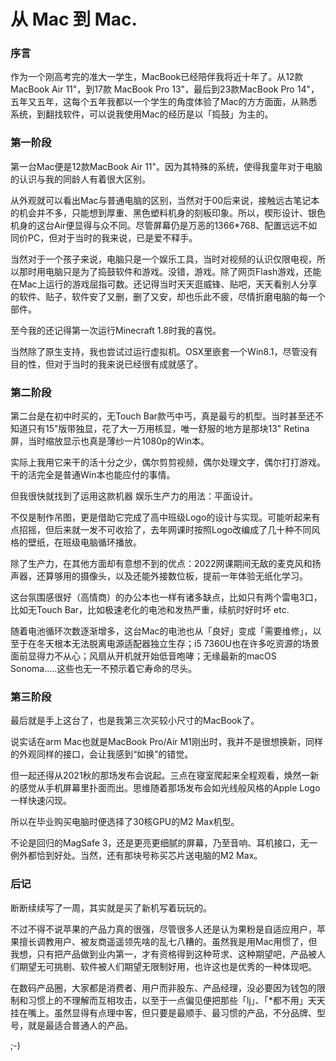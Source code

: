 # 从 Mac 到 Mac.

### 序言

作为一个刚高考完的准大一学生，MacBook已经陪伴我将近十年了。从12款MacBook Air 11"，到17款 MacBook Pro 13"，最后到23款MacBook Pro 14"，五年又五年，这每个五年我都以一个学生的角度体验了Mac的方方面面，从熟悉系统，到翻找软件，可以说我使用Mac的经历是以「捣鼓」为主的。

### 第一阶段

第一台Mac便是12款MacBook Air 11"。因为其特殊的系统，使得我童年对于电脑的认识与我的同龄人有着很大区别。

从外观就可以看出Mac与普通电脑的区别，当然对于00后来说，接触远古笔记本的机会并不多，只能想到厚重、黑色塑料机身的刻板印象。所以，楔形设计、银色机身的这台Air便显得与众不同。尽管屏幕仍是万恶的1366*768、配置远远不如同价PC，但对于当时的我来说，已是爱不释手。

当然对于一个孩子来说，电脑只是一个娱乐工具，当时对视频的认识仅限电视，所以那时用电脑只是为了捣鼓软件和游戏。没错，游戏。除了网页Flash游戏，还能在Mac上运行的游戏屈指可数。还记得当时天天逛威锋、贴吧，天天看别人分享的软件、贴子，软件安了又删，删了又安，却也乐此不疲，尽情折磨电脑的每一个部件。

至今我的还记得第一次运行Minecraft 1.8时我的喜悦。

当然除了原生支持，我也尝试过运行虚拟机。OSX里嵌套一个Win8.1，尽管没有目的性，但对于当时的我来说已经很有成就感了。

### 第二阶段

第二台是在初中时买的，无Touch Bar款丐中丐，真是最亏的机型。当时甚至还不知道只有15"版带独显，花了大一万用核显，唯一舒服的地方是那块13" Retina屏，当时缩放显示也真是薄纱一片1080p的Win本。

实际上我用它来干的活十分之少，偶尔剪剪视频，偶尔处理文字，偶尔打打游戏。干的活完全是普通Win本也能应付的事情。

但我很快就找到了运用这款机器 娱乐生产力的用法：平面设计。

不仅是制作吊图，更是借助它完成了高中班级Logo的设计与实现。可能听起来有点招摇，但后来就一发不可收拾了，去年网课时按照Logo改编成了几十种不同风格的壁纸，在班级电脑循环播放。

除了生产力，在其他方面却有意想不到的优点：2022网课期间无敌的麦克风和扬声器，还算够用的摄像头，以及还能外接数位板，提前一年体验无纸化学习。

这台氛围感很好（高情商）的办公本也一样有诸多缺点，比如只有两个雷电3口，比如无Touch Bar，比如极速老化的电池和发热严重，续航时好时坏 etc.

随着电池循环次数逐渐增多，这台Mac的电池也从「良好」变成「需要维修」，以至于在冬天根本无法脱离电源适配器独立生存；i5 7360U也在许多吃资源的场景面前显得力不从心；风扇从开机就开始低音咆哮；无缘最新的macOS Sonoma.....这些也无一不预示着它寿命的尽头。

### 第三阶段

最后就是手上这台了，也是我第三次买较小尺寸的MacBook了。

说实话在arm Mac也就是MacBook Pro/Air M1刚出时，我并不是很想换新，同样的外观同样的接口，会让我感到“如换”的错觉。

但一起还得从2021秋的那场发布会说起。三点在寝室爬起来全程观看，焕然一新的感觉从手机屏幕里扑面而出。思维随着那场发布会如光线般风格的Apple Logo一样快速闪现。

所以在毕业购买电脑时便选择了30核GPU的M2 Max机型。

不论是回归的MagSafe 3，还是更亮更细腻的屏幕，乃至音响、耳机接口，无一例外都恰到好处。当然，还有那块号称买芯片送电脑的M2 Max。

### 后记

断断续续写了一周，其实就是买了新机写着玩玩的。

不过不得不说苹果的产品力真的很强，尽管很多人还是认为果粉是自适应用户，苹果擅长调教用户、被友商遥遥领先啥的乱七八糟的。虽然我是用Mac用惯了，但我想，只有把产品做到业内第一，才有资格得到这种苛求、这种期望吧，产品被人们期望无可挑剔、软件被人们期望无限制好用，也许这也是优秀的一种体现吧。

在数码产品圈，大家都是消费者、用户而非股东、产品经理，没必要因为钱包的限制和习惯上的不理解而互相攻击，以至于一点偏见便把那些「lj」、「*都不用」天天挂在嘴上。虽然显得有点理中客，但只要是最顺手、最习惯的产品，不分品牌、型号，就是最适合普通人的产品。

;-)
